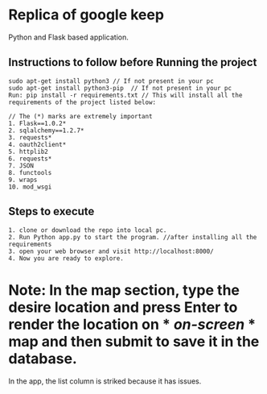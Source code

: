 # Replica of google keep

Python and Flask based application.

## Instructions to follow before Running the project
```
sudo apt-get install python3 // If not present in your pc
sudo apt-get install python3-pip  // If not present in your pc
Run: pip install -r requirements.txt // This will install all the requirements of the project listed below:

// The (*) marks are extremely important
1. Flask==1.0.2*
2. sqlalchemy==1.2.7*
3. requests*
4. oauth2client*
5. httplib2
6. requests*
7. JSON
8. functools
9. wraps
10. mod_wsgi
```


## Steps to execute 
```
1. clone or download the repo into local pc.
2. Run Python app.py to start the program. //after installing all the requirements
3. open your web browser and visit http://localhost:8000/
4. Now you are ready to explore.
```

# Note: In the map section, type the desire location and press Enter to render the location on * *on-screen* * map and then submit to save it in the database.
In the app, the list column is striked because it has issues. 
